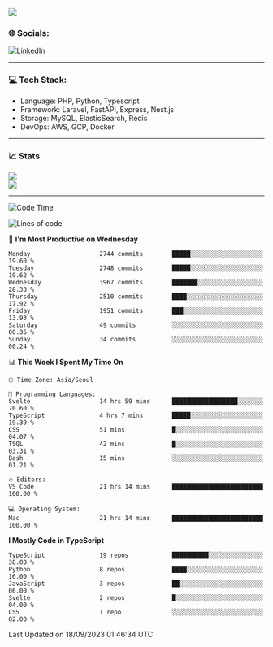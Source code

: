 <!--[![](https://visitcount.itsvg.in/api?id=jin-wk&icon=7&color=12)](https://visitcount.itsvg.in)-->
<!--[![Hits](https://hits.seeyoufarm.com/api/count/incr/badge.svg?url=https%3A%2F%2Fgithub.com%2Fjin-wk&count_bg=%235F625C&title_bg=%23555555&icon=github.svg&icon_color=%23E7E7E7&title=Hits&edge_flat=false)](https://hits.seeyoufarm.com)-->
![](https://komarev.com/ghpvc/?username=jin-wk&color=lightgrey&style=for-the-badge)

### 🌐 Socials:
[![LinkedIn](https://img.shields.io/badge/LinkedIn-%230077B5.svg?logo=linkedin&logoColor=white)](https://linkedin.com/in/jinwook-lee-242625241) 

---

### 💻 Tech Stack:
  - Language: PHP, Python, Typescript
  - Framework: Laravel, FastAPI, Express, Nest.js
  - Storage: MySQL, ElasticSearch, Redis
  - DevOps: AWS, GCP, Docker

---

### 📈 Stats
![](https://github-readme-stats.vercel.app/api?username=jin-wk&theme=dark&hide_border=true&include_all_commits=true&count_private=true)<br/>
![](https://github-readme-streak-stats.herokuapp.com/?user=jin-wk&theme=dark&hide_border=true)<br/>

---

<!--START_SECTION:waka-->
![Code Time](http://img.shields.io/badge/Code%20Time-748%20hrs%2055%20mins-blue)

![Lines of code](https://img.shields.io/badge/From%20Hello%20World%20I%27ve%20Written-2.8%20million%20lines%20of%20code-blue)

📅 **I'm Most Productive on Wednesday** 

```text
Monday                   2744 commits        █████░░░░░░░░░░░░░░░░░░░░   19.60 % 
Tuesday                  2748 commits        █████░░░░░░░░░░░░░░░░░░░░   19.62 % 
Wednesday                3967 commits        ███████░░░░░░░░░░░░░░░░░░   28.33 % 
Thursday                 2510 commits        ████░░░░░░░░░░░░░░░░░░░░░   17.92 % 
Friday                   1951 commits        ███░░░░░░░░░░░░░░░░░░░░░░   13.93 % 
Saturday                 49 commits          ░░░░░░░░░░░░░░░░░░░░░░░░░   00.35 % 
Sunday                   34 commits          ░░░░░░░░░░░░░░░░░░░░░░░░░   00.24 % 
```


📊 **This Week I Spent My Time On** 

```text
🕑︎ Time Zone: Asia/Seoul

💬 Programming Languages: 
Svelte                   14 hrs 59 mins      ██████████████████░░░░░░░   70.60 % 
TypeScript               4 hrs 7 mins        █████░░░░░░░░░░░░░░░░░░░░   19.39 % 
CSS                      51 mins             █░░░░░░░░░░░░░░░░░░░░░░░░   04.07 % 
TSQL                     42 mins             █░░░░░░░░░░░░░░░░░░░░░░░░   03.31 % 
Bash                     15 mins             ░░░░░░░░░░░░░░░░░░░░░░░░░   01.21 % 

🔥 Editors: 
VS Code                  21 hrs 14 mins      █████████████████████████   100.00 % 

💻 Operating System: 
Mac                      21 hrs 14 mins      █████████████████████████   100.00 % 
```

**I Mostly Code in TypeScript** 

```text
TypeScript               19 repos            ██████████░░░░░░░░░░░░░░░   38.00 % 
Python                   8 repos             ████░░░░░░░░░░░░░░░░░░░░░   16.00 % 
JavaScript               3 repos             ██░░░░░░░░░░░░░░░░░░░░░░░   06.00 % 
Svelte                   2 repos             █░░░░░░░░░░░░░░░░░░░░░░░░   04.00 % 
CSS                      1 repo              ░░░░░░░░░░░░░░░░░░░░░░░░░   02.00 % 
```




 Last Updated on 18/09/2023 01:46:34 UTC
<!--END_SECTION:waka-->
